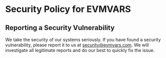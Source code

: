 # Security Policy for EVMVARS

## Reporting a Security Vulnerability
We take the security of our systems seriously. If you have found a security vulnerability, please report it to us at security@evmvars.com. We will investigate all legitimate reports and do our best to quickly fix the issue.